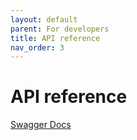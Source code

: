 ```yaml
---
layout: default
parent: For developers
title: API reference
nav_order: 3
---
```



API reference
=============

[Swagger Docs](https://legend.lnbits.org/devs/swagger.html)
